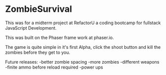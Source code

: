 # ZombieSurvival
This was for a midterm project at RefactorU a coding bootcamp for fullstack JavaScript Development.

This was built on the Phaser frame work at phaser.io.

The game is quite simple in it's first Alpha, click the shoot button and kill the zombies before they get to you.

Future releases:
-better zombie spacing
-more zombies
-different weapons
-finite ammo before reload required
-power ups
